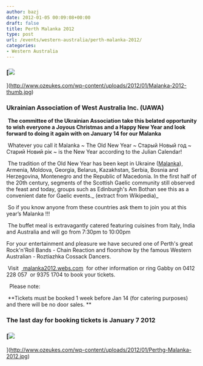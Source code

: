 ```yaml
---
author: bazj
date: 2012-01-05 00:09:08+00:00
draft: false
title: Perth Malanka 2012
type: post
url: /events/western-australia/perth-malanka-2012/
categories:
- Western Australia
---
```


### [![](http://www.ozeukes.com/wp-content/uploads/2012/01/Malanka-2012-thumb.jpg)
](http://www.ozeukes.com/wp-content/uploads/2012/01/Malanka-2012-thumb.jpg)




### **Ukrainian Association of West Australia Inc. (UAWA)**


 **The committee of the Ukrainian Association take this belated opportunity to wish everyone a Joyous Christmas and a Happy New Year and look forward to doing it again with on January 14 for our Malanka**

 Whatever you call it Malanka ~ The Old New Year ~ Старый Новый год ~ Старий Новий рік ~ is the New Year according to the Julian Calendar!

 The tradition of the Old New Year has been kept in Ukraine ([Malanka](http://en.wikipedia.org/wiki/Malanka)), Armenia, Moldova, Georgia, Belarus, Kazakhstan, Serbia, Bosnia and Herzegovina, Montenegro and the Republic of Macedonia. In the first half of the 20th century, segments of the Scottish Gaelic community still observed the feast and today, groups such as Edinburgh's Am Bothan see this as a convenient date for Gaelic events._ (extract from Wikipedia)_

 So if you know anyone from these countries ask them to join you at this year’s Malanka !!!

 The buffet meal is extravagantly catered featuring cuisines from Italy, India and Australia and will go from 7:30pm to 10:00pm

For your entertainment and pleasure we have secured one of Perth's great Rock'n'Roll Bands - Chain Reaction and floorshow by the famous Western Australian - Roztiazhka Cossack Dancers.

 Visit  [ malanka2012.webs.com](http://malanka2012.webs.com/)  for other information or ring Gabby on 0412 228 057  or 9375 1704 to book your tickets.

  Please note:

 **Tickets must be booked 1 week before Jan 14 (for catering purposes) and there will be no door sales. **


### **The last day for booking tickets is January 7 2012**




### [![](http://www.ozeukes.com/wp-content/uploads/2012/01/Perthg-Malanka-2012.jpg)
](http://www.ozeukes.com/wp-content/uploads/2012/01/Perthg-Malanka-2012.jpg)



